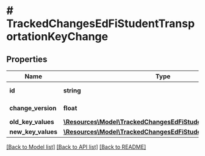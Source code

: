 # # TrackedChangesEdFiStudentTransportationKeyChange

## Properties

Name | Type | Description | Notes
------------ | ------------- | ------------- | -------------
**id** | **string** | Resource identifier | [optional]
**change_version** | **float** | Change version | [optional]
**old_key_values** | [**\Resources\Model\TrackedChangesEdFiStudentTransportationKey**](TrackedChangesEdFiStudentTransportationKey.md) |  | [optional]
**new_key_values** | [**\Resources\Model\TrackedChangesEdFiStudentTransportationKey**](TrackedChangesEdFiStudentTransportationKey.md) |  | [optional]

[[Back to Model list]](../../README.md#models) [[Back to API list]](../../README.md#endpoints) [[Back to README]](../../README.md)
